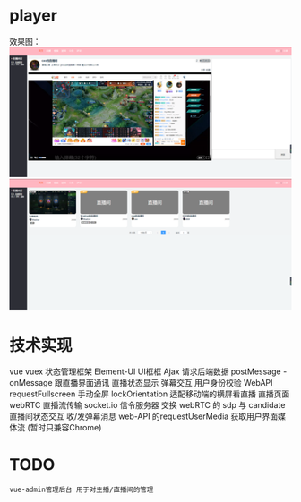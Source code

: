 # player

效果图：
![image](https://github.com/handsomeCMF/GKPlayer/blob/master/src/assets/r1.png)
![image](https://github.com/handsomeCMF/GKPlayer/blob/master/src/assets/r2.png)

# 技术实现
 vue
    vuex 状态管理框架
    Element-UI UI框框
    Ajax 请求后端数据
    postMessage - onMessage 跟直播界面通讯
        直播状态显示
        弹幕交互
        用户身份校验
 WebAPI
    requestFullscreen 手动全屏
    lockOrientation 适配移动端的横屏看直播
 直播页面
    webRTC 直播流传输
    socket.io 信令服务器
    交换 webRTC 的 sdp 与 candidate
    直播间状态交互
    收/发弹幕消息
    web-API 的requestUserMedia 获取用户界面媒体流 (暂时只兼容Chrome)
# TODO
    vue-admin管理后台 用于对主播/直播间的管理
